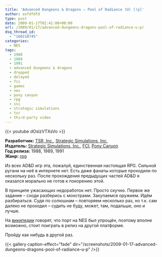 ```yaml
---
title: 'Advanced Dungeons & Dragons – Pool of Radiance (U) [!p]'
author: asfdfdfd
type: post
date: 2009-01-17T02:41:00+00:00
url: /2009/01/17/advanced-dungeons-dragons-pool-of-radiance-u-p/
dsq_thread_id:
  - "160218745"
categories:
  - NES
tags:
  - 1988
  - 1989
  - 1991
  - advanced dungeons & dragons
  - dropped
  - delayed
  - fci
  - games
  - nes
  - pony canyon
  - rpg
  - ssi
  - strategic simulations
  - tsr
  - third-party video
---
```


{{< youtube dOslzVTXsVo >}}

**Разработчик:** [TSR, Inc.][1], [Strategic Simulations, Inc.][2]  
**Издатель:** [Strategic Simulations, Inc.][2], [FCI][3], [Pony Canyon][4]  
**Год релиза:** 1988, 1989, 1991  
**Жанр:** [rpg][5] 

Из всех AD&D игр эта, пожалуй, единственная настоящая RPG. Сильной ругани на неё в интернете нет. Есть даже фанаты которые проходили по нескольку раз. После прохождения предыдущих частей AD&D я оказался морально не готов к покорению этой. 

В принципе ужасающих недоработок нет. Просто скучно. Первое же задание – сходи разберись с монстрами. Закупаемся оружием. Идём разбираться. Судя по солюшнам – повторяем несколько раз, но т.к. сам далеко не проходил – судить не буду, может, там, подальше, оно и лучше. 

На [википедии](https://en.wikipedia.org/wiki/Pool_of_Radiance) говорят, что порт на NES был упрощён, поэтому вполне возможно, стоит поиграть в релиз на другой платформе. 

Пройду как нибудь в другой раз.

<!--more-->

{{< gallery caption-effect="fade" dir="/screenshots/2009-01-17-advanced-dungeons-dragons-pool-of-radiance-u-p" />}}

 [1]: http://ru.wikipedia.org/wiki/TSR,_Inc.
 [2]: http://en.wikipedia.org/wiki/Strategic_Simulations,_Inc.
 [3]: http://en.wikipedia.org/wiki/Fujisankei_Communications_International
 [4]: http://en.wikipedia.org/wiki/Pony_Canyon
 [5]: http://en.wikipedia.org/wiki/Video_game_genres#Role-playing